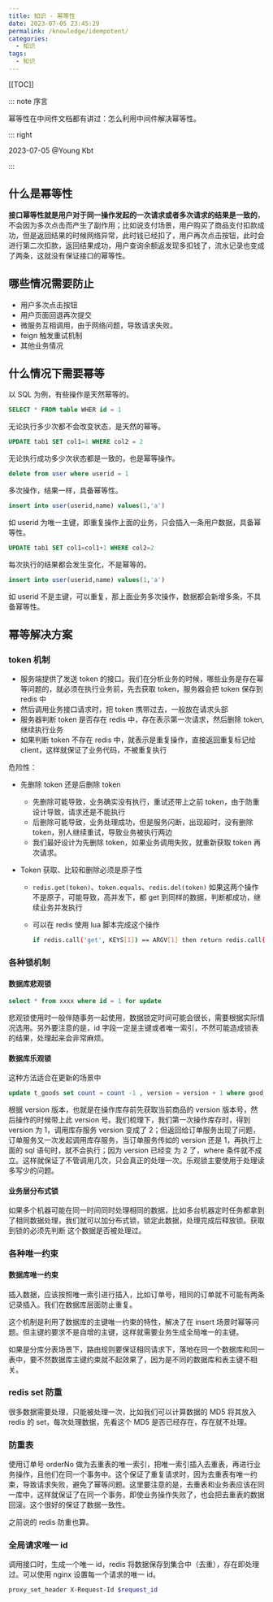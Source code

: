 ```yaml
---
title: 知识 - 幂等性
date: 2023-07-05 23:45:29
permalink: /knowledge/idempotent/
categories:
  - 知识
tags: 
  - 知识
---
```


[[TOC]]

::: note 序言

幂等性在中间件文档都有讲过：怎么利用中间件解决幂等性。

::: right

2023-07-05 @Young Kbt

:::


## 什么是幂等性

**接口幂等性就是用户对于同一操作发起的一次请求或者多次请求的结果是一致的**，不会因为多次点击而产生了副作用；比如说支付场景，用户购买了商品支付扣款成功，但是返回结果的时候网络异常，此时钱已经扣了，用户再次点击按钮，此时会进行第二次扣款，返回结果成功，用户查询余额返发现多扣钱了，流水记录也变成了两条，这就没有保证接口的幂等性。

## 哪些情况需要防止

- 用户多次点击按钮
- 用户页面回退再次提交
- 微服务互相调用，由于网络问题，导致请求失败。
- feign 触发重试机制
- 其他业务情况

## 什么情况下需要幂等

以 SQL 为例，有些操作是天然幂等的。

```sql
SELECT * FROM table WHER id = 1
```

无论执行多少次都不会改变状态，是天然的幂等。

```sql
UPDATE tab1 SET col1=1 WHERE col2 = 2
```

无论执行成功多少次状态都是一致的，也是幂等操作。

```sql
delete from user where userid = 1
```

多次操作，结果一样，具备幂等性。

```sql
insert into user(userid,name) values(1,'a')
```

如 userid 为唯一主键，即重复操作上面的业务，只会插入一条用户数据，具备幂等性。

```sql
UPDATE tab1 SET col1=col1+1 WHERE col2=2
```

每次执行的结果都会发生变化，不是幂等的。

```sql
insert into user(userid,name) values(1,'a')
```

如 userid 不是主键，可以重复，那上面业务多次操作，数据都会新增多条，不具备幂等性。

## 幂等解决方案

### token 机制

- 服务端提供了发送 token 的接口。我们在分析业务的时候，哪些业务是存在幂等问题的，就必须在执行业务前，先去获取 token，服务器会把 token 保存到 redis 中
- 然后调用业务接口请求时，把 token 携带过去，一般放在请求头部
- 服务器判断 token 是否存在 redis 中，存在表示第一次请求，然后删除 token,继续执行业务
- 如果判断 token 不存在 redis 中，就表示是重复操作，直接返回重复标记给 client，这样就保证了业务代码，不被重复执行

危险性：

- 先删除 token 还是后删除 token
  - 先删除可能导致，业务确实没有执行，重试还带上之前 token，由于防重设计导致，请求还是不能执行
  - 后删除可能导致，业务处理成功，但是服务闪断，出现超时，没有删除 token，别人继续重试，导致业务被执行两边
  - 我们最好设计为先删除 token，如果业务调用失败，就重新获取 token 再次请求。

- Token 获取、比较和删除必须是原子性

  - `redis.get(token)`、`token.equals`、`redis.del(token)` 如果这两个操作不是原子，可能导致，高并发下，都 get 到同样的数据，判断都成功，继续业务并发执行

  - 可以在 redis 使用 lua 脚本完成这个操作

    ```sh
    if redis.call('get', KEYS[1]) == ARGV[1] then return redis.call('del', KEYS[1]) else return 0 end
    ```

### 各种锁机制

#### 数据库悲观锁

```sql
select * from xxxx where id = 1 for update
```

悲观锁使用时一般伴随事务一起使用，数据锁定时间可能会很长，需要根据实际情况选用。另外要注意的是，id 字段一定是主键或者唯一索引，不然可能造成锁表的结果，处理起来会非常麻烦。

#### 数据库乐观锁

这种方法适合在更新的场景中

```sql
update t_goods set count = count -1 , version = version + 1 where good_id=2 and version = 1
```

根据 version 版本，也就是在操作库存前先获取当前商品的 version 版本号，然后操作的时候带上此 version 号。我们梳理下，我们第一次操作库存时，得到 version 为 1，调用库存服务 version 变成了 2；但返回给订单服务出现了问题，订单服务又一次发起调用库存服务，当订单服务传如的 version 还是 1，再执行上面的 sql 语句时，就不会执行；因为 version 已经变 为 2 了，where 条件就不成立。这样就保证了不管调用几次，只会真正的处理一次。乐观锁主要使用于处理读多写少的问题。

#### 业务层分布式锁

如果多个机器可能在同一时间同时处理相同的数据，比如多台机器定时任务都拿到了相同数据处理，我们就可以加分布式锁，锁定此数据，处理完成后释放锁。获取到锁的必须先判断 这个数据是否被处理过。

### 各种唯一约束

#### 数据库唯一约束

插入数据，应该按照唯一索引进行插入，比如订单号，相同的订单就不可能有两条记录插入。我们在数据库层面防止重复。

这个机制是利用了数据库的主键唯一约束的特性，解决了在 insert 场景时幂等问题。但主键的要求不是自增的主键，这样就需要业务生成全局唯一的主键。

如果是分库分表场景下，路由规则要保证相同请求下，落地在同一个数据库和同一表中，要不然数据库主键约束就不起效果了，因为是不同的数据库和表主键不相关。

### redis set 防重

很多数据需要处理，只能被处理一次，比如我们可以计算数据的 MD5 将其放入 redis 的 set，每次处理数据，先看这个 MD5 是否已经存在，存在就不处理。

### 防重表

使用订单号 orderNo 做为去重表的唯一索引，把唯一索引插入去重表，再进行业务操作，且他们在同一个事务中。这个保证了重复请求时，因为去重表有唯一约束，导致请求失败，避免了幂等问题。这里要注意的是，去重表和业务表应该在同一库中，这样就保证了在同一个事务，即使业务操作失败了，也会把去重表的数据回滚。这个很好的保证了数据一致性。

之前说的 redis 防重也算。

### 全局请求唯一 id

调用接口时，生成一个唯一 id，redis 将数据保存到集合中（去重），存在即处理过。可以使用 nginx 设置每一个请求的唯一 id。

```sh
proxy_set_header X-Request-Id $request_id
```

